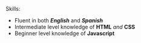 Skills:
* Fluent in both *__English__* and *__Spanish__*
* Intermediate level knowledge of __HTML__ *and* __CSS__
* Beginner level knowledge of __Javascript__
